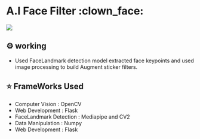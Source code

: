 <h1 >A.I Face Filter :clown_face: </h1>

![](https://github.com/Akhil-Tony/CameraApp/blob/master/GIF-220214_143709%5B1%5D.gif)

## :gear: working
- Used FaceLandmark detection model extracted face keypoints and used image processing to build Augment sticker filters.

## :star: FrameWorks Used

<ul>
  <li>Computer Vision        : OpenCV</li>
  <li>Web Development        : Flask</li>
  <li>FaceLandmark Detection : Mediapipe and CV2</li>
  <li>Data Manipulation      : Numpy</li>
  <li>Web Development        : Flask</li>
</ul>

